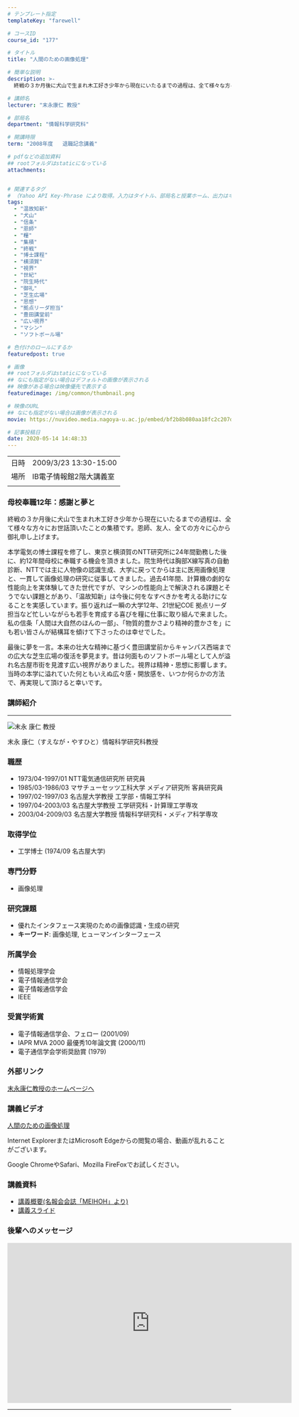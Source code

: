 ```yaml
---
# テンプレート指定
templateKey: "farewell"

# コースID
course_id: "177"

# タイトル
title: "人間のための画像処理"

# 簡単な説明
description: >-
  終戦の３か月後に犬山で生まれ木工好き少年から現在にいたるまでの過程は、全て様々な方々にお世話頂いたことの集積です。恩師、友人、全ての方々に心から御礼申し上げます。本学電気の博士課程を修了し、東京と横須賀のNTT研究所に24年間勤務した後に、約12年間母校に奉職する機会を頂きました。院生時代は胸部X線写真の自動診断、NTTでは主に人物像の認識生成、大学に戻ってからは主に医用画像処理と、一 ....

# 講師名
lecturer: "末永康仁 教授"

# 部局名
department: "情報科学研究科"

# 開講時限
term: "2008年度	退職記念講義"

# pdfなどの追加資料
## rootフォルダはstaticになっている
attachments:


# 関連するタグ
# （Yahoo API Key-Phrase により取得。入力はタイトル、部局名と授業ホーム、出力はキーフレーズ（tags））
tags:
  - "温故知新"
  - "犬山"
  - "信条"
  - "恩師"
  - "糧"
  - "集積"
  - "終戦"
  - "博士課程"
  - "横須賀"
  - "視界"
  - "世紀"
  - "院生時代"
  - "御礼"
  - "芝生広場"
  - "思想"
  - "拠点リーダ担当"
  - "豊田講堂前"
  - "広い視界"
  - "マシン"
  - "ソフトボール場"

# 色付けのロールにするか
featuredpost: true

# 画像
## rootフォルダはstaticになっている
## なにも指定がない場合はデフォルトの画像が表示される
## 映像がある場合は映像優先で表示する
featuredimage: /img/common/thumbnail.png

# 映像のURL
## なにも指定がない場合は画像が表示される
movie: https://nuvideo.media.nagoya-u.ac.jp/embed/bf2b8b080aa18fc2c207d1ef2709619280a3a72d

# 記事投稿日
date: 2020-05-14 14:48:33
---
```


|   |   |
|---|---|
| 日時 | 2009/3/23  13:30-15:00 |
| 場所 | IB電子情報館2階大講義室 |
|   |   |


### 母校奉職12年：感謝と夢と

終戦の３か月後に犬山で生まれ木工好き少年から現在にいたるまでの過程は、全て様々な方々にお世話頂いたことの集積です。恩師、友人、全ての方々に心から御礼申し上げます。



本学電気の博士課程を修了し、東京と横須賀のNTT研究所に24年間勤務した後に、約12年間母校に奉職する機会を頂きました。院生時代は胸部X線写真の自動診断、NTTでは主に人物像の認識生成、大学に戻ってからは主に医用画像処理と、一貫して画像処理の研究に従事してきました。過去41年間、計算機の劇的な性能向上を実体験してきた世代ですが、マシンの性能向上で解決される課題とそうでない課題とがあり、「温故知新」は今後に何をなすべきかを考える助けになることを実感しています。振り返れば一瞬の大学12年、21世紀COE 拠点リーダ担当など忙しいながらも若手を育成する喜びを糧に仕事に取り組んで来ました。私の信条「人間は大自然のほんの一部」、「物質的豊かさより精神的豊かさを」にも若い皆さんが結構耳を傾けて下さったのは幸せでした。


最後に夢を一言。本来の壮大な精神に基づく豊田講堂前からキャンパス西端までの広大な芝生広場の復活を夢見ます。昔は何面ものソフトボール場として人が溢れ名古屋市街を見渡す広い視界がありました。視界は精神・思想に影響します。当時の本学に溢れていた何ともいえぬ広々感・開放感を、いつか何らかの方法で、再実現して頂けると幸いです。



### 講師紹介
----
![末永 康仁 教授](https://ocw.nagoya-u.jp/files/177/s_suenaga.jpg) 

末永 康仁（すえなが・やすひと）情報科学研究科教授

### 職歴

* 1973/04-1997/01 NTT電気通信研究所 研究員
* 1985/03-1986/03 マサチューセッツ工科大学 メディア研究所 客員研究員
* 1997/02-1997/03 名古屋大学教授 工学部・情報工学科
* 1997/04-2003/03 名古屋大学教授 工学研究科・計算理工学専攻
* 2003/04-2009/03 名古屋大学教授 情報科学研究科・メディア科学専攻

### 取得学位

* 工学博士 (1974/09 名古屋大学)

### 専門分野

* 画像処理

### 研究課題

* 優れたインタフェース実現のための画像認識・生成の研究
* **キーワード**: 画像処理, ヒューマンインターフェース

### 所属学会

* 情報処理学会
* 電子情報通信学会
* 電子情報通信学会
* IEEE

### 受賞学術賞

* 電子情報通信学会、フェロー (2001/09)
* IAPR MVA 2000 最優秀10年論文賞 (2000/11)
* 電子通信学会学術奨励賞 (1979)

### 外部リンク

[末永康仁教授のホームページへ](http://www.suenaga.m.is.nagoya-u.ac.jp/~suenaga/)


### 講義ビデオ

[人間のための画像処理](https://nuvideo.media.nagoya-u.ac.jp/embed/bf2b8b080aa18fc2c207d1ef2709619280a3a72d)


Internet ExplorerまたはMicrosoft Edgeからの閲覧の場合、動画が乱れることがございます。

Google ChromeやSafari、Mozilla FireFoxでお試しください。

### 講義資料

* [講義概要(名報会会誌「MEIHOH」より)](https://ocw.nagoya-u.jp/files/177/2009MEIHOH17H221.pdf) 
* [講義スライド](https://ocw.nagoya-u.jp/files/177/09SuenagaFinalLecture.pdf) 

### 後輩へのメッセージ

<iframe src="https://nuvideo.media.nagoya-u.ac.jp/embed/1f8fbee058b1cb01e50777edb6653b2b954d2440" width="640" height="360" frameborder="0" allowfullscreen></iframe>


-----